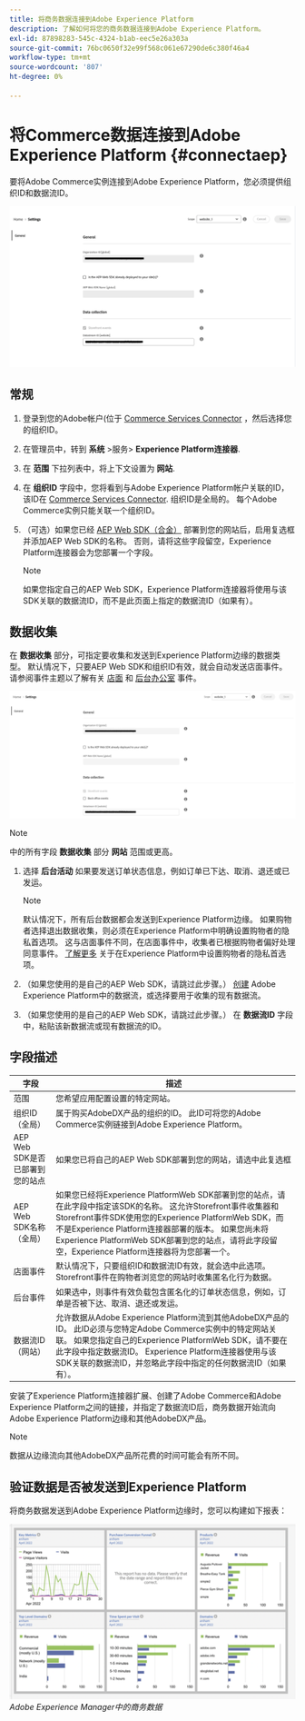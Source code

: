 ```yaml
---
title: 将商务数据连接到Adobe Experience Platform
description: 了解如何将您的商务数据连接到Adobe Experience Platform。
exl-id: 87898283-545c-4324-b1ab-eec5e26a303a
source-git-commit: 76bc0650f32e99f568c061e67290de6c380f46a4
workflow-type: tm+mt
source-wordcount: '807'
ht-degree: 0%

---
```


# 将Commerce数据连接到Adobe Experience Platform {#connectaep}

要将Adobe Commerce实例连接到Adobe Experience Platform，您必须提供组织ID和数据流ID。

![Experience Platform连接器配置](assets/epc-config-sf.png)

## 常规

1. 登录到您的Adobe帐户(位于 [Commerce Services Connector](../landing/saas.md#organizationid) ，然后选择您的组织ID。

1. 在管理员中，转到 **系统** >服务> **Experience Platform连接器**.

1. 在 **范围** 下拉列表中，将上下文设置为 **网站**.

1. 在 **组织ID** 字段中，您将看到与Adobe Experience Platform帐户关联的ID，该ID在 [Commerce Services Connector](../landing/saas.md#organizationid). 组织ID是全局的。 每个Adobe Commerce实例只能关联一个组织ID。

1. （可选）如果您已经 [AEP Web SDK（合金）](https://experienceleague.adobe.com/docs/experience-platform/edge/home.html) 部署到您的网站后，启用复选框并添加AEP Web SDK的名称。 否则，请将这些字段留空，Experience Platform连接器会为您部署一个字段。

   >[!NOTE]
   >
   >如果您指定自己的AEP Web SDK，Experience Platform连接器将使用与该SDK关联的数据流ID，而不是此页面上指定的数据流ID（如果有）。

## 数据收集

在 **数据收集** 部分，可指定要收集和发送到Experience Platform边缘的数据类型。 默认情况下，只要AEP Web SDK和组织ID有效，就会自动发送店面事件。 请参阅事件主题以了解有关 [店面](events.md#storefront-events) 和 [后台办公室](events.md#back-office-events) 事件。

![Experience Platform连接器配置](assets/epc-config-dc.png)

>[!NOTE]
>
>中的所有字段 **数据收集** 部分 **网站** 范围或更高。

1. 选择 **后台活动** 如果要发送订单状态信息，例如订单已下达、取消、退还或已发运。

   >[!NOTE]
   >
   >默认情况下，所有后台数据都会发送到Experience Platform边缘。 如果购物者选择退出数据收集，则必须在Experience Platform中明确设置购物者的隐私首选项。 这与店面事件不同，在店面事件中，收集者已根据购物者偏好处理同意事件。 [了解更多](https://experienceleague.adobe.com/docs/experience-platform/landing/governance-privacy-security/consent/adobe/dataset.html) 关于在Experience Platform中设置购物者的隐私首选项。

1. （如果您使用的是自己的AEP Web SDK，请跳过此步骤。） [创建](https://experienceleague.adobe.com/docs/experience-platform/edge/datastreams/configure.html#create) Adobe Experience Platform中的数据流，或选择要用于收集的现有数据流。

1. （如果您使用的是自己的AEP Web SDK，请跳过此步骤。） 在 **数据流ID** 字段中，粘贴该新数据流或现有数据流的ID。

## 字段描述

| 字段 | 描述 |
|--- |--- |
| 范围 | 您希望应用配置设置的特定网站。 |
| 组织ID（全局） | 属于购买AdobeDX产品的组织的ID。 此ID可将您的Adobe Commerce实例链接到Adobe Experience Platform。 |
| AEP Web SDK是否已部署到您的站点 | 如果您已将自己的AEP Web SDK部署到您的网站，请选中此复选框 |
| AEP Web SDK名称（全局） | 如果您已经将Experience PlatformWeb SDK部署到您的站点，请在此字段中指定该SDK的名称。 这允许Storefront事件收集器和Storefront事件SDK使用您的Experience PlatformWeb SDK，而不是Experience Platform连接器部署的版本。 如果您尚未将Experience PlatformWeb SDK部署到您的站点，请将此字段留空，Experience Platform连接器将为您部署一个。 |
| 店面事件 | 默认情况下，只要组织ID和数据流ID有效，就会选中此选项。 Storefront事件在购物者浏览您的网站时收集匿名化行为数据。 |
| 后台事件 | 如果选中，则事件有效负载包含匿名化的订单状态信息，例如，订单是否被下达、取消、退还或发运。 |
| 数据流ID（网站） | 允许数据从Adobe Experience Platform流到其他AdobeDX产品的ID。 此ID必须与您特定Adobe Commerce实例中的特定网站关联。 如果您指定自己的Experience PlatformWeb SDK，请不要在此字段中指定数据流ID。 Experience Platform连接器使用与该SDK关联的数据流ID，并忽略此字段中指定的任何数据流ID（如果有）。 |

安装了Experience Platform连接器扩展、创建了Adobe Commerce和Adobe Experience Platform之间的链接，并指定了数据流ID后，商务数据开始流向Adobe Experience Platform边缘和其他AdobeDX产品。

>[!NOTE]
>
> 数据从边缘流向其他AdobeDX产品所花费的时间可能会有所不同。

## 验证数据是否被发送到Experience Platform

将商务数据发送到Adobe Experience Platform边缘时，您可以构建如下报表：

![Adobe Experience Manager中的商务数据](assets/aem-data-1.png)
_Adobe Experience Manager中的商务数据_
